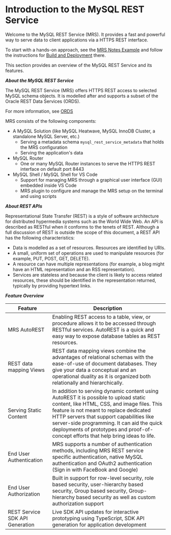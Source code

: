 <!-- Copyright (c) 2022, 2024, Oracle and/or its affiliates.

This program is free software; you can redistribute it and/or modify
it under the terms of the GNU General Public License, version 2.0,
as published by the Free Software Foundation.

This program is designed to work with certain software (including
but not limited to OpenSSL) that is licensed under separate terms, as
designated in a particular file or component or in included license
documentation.  The authors of MySQL hereby grant you an additional
permission to link the program and your derivative works with the
separately licensed software that they have either included with
the program or referenced in the documentation.

This program is distributed in the hope that it will be useful,  but
WITHOUT ANY WARRANTY; without even the implied warranty of
MERCHANTABILITY or FITNESS FOR A PARTICULAR PURPOSE.  See
the GNU General Public License, version 2.0, for more details.

You should have received a copy of the GNU General Public License
along with this program; if not, write to the Free Software Foundation, Inc.,
51 Franklin St, Fifth Floor, Boston, MA 02110-1301 USA -->

# Introduction to the MySQL REST Service

Welcome to the MySQL REST Service (MRS). It provides a fast and powerful way to serve data to client applications via a HTTPS REST interface.

To start with a hands-on approach, see the [MRS Notes Example](#mrs-notes-examples) and follow the instructions for [Build and Deployment](#build-and-deployment) there.

This section provides an overview of the MySQL REST Service and its features.

**_About the MySQL REST Service_**

The MySQL REST Service (MRS) offers HTTPS REST access to selected MySQL schema objects. It is modelled after and supports a subset of the Oracle REST Data Services (ORDS).

For more information, see [ORDS](https://docs.oracle.com/en/database/oracle/oracle-rest-data-services/22.2/orddg/introduction-to-Oracle-REST-Data-Services.html#GUID-A16BCCA2-8081-4062-A635-9F7C36FC394F/)

MRS consists of the following components:

- A MySQL Solution (like MySQL Heatwave, MySQL InnoDB Cluster, a standalone MySQL Server, etc.)
  - Serving a metadata schema `mysql_rest_service_metadata` that holds the MRS configuration
  - Serving the application's data
- MySQL Router
  - One or many MySQL Router instances to serve the HTTPS REST interface on default port 8443
- MySQL Shell / MySQL Shell for VS Code
  - Support for managing MRS through a graphical user interface (GUI) embedded inside VS Code
  - MRS plugin to configure and manage the MRS setup on the terminal and using scripts

**_About REST APIs_**

Representational State Transfer (REST) is a style of software architecture for distributed hypermedia systems such as the World Wide Web. An API is described as RESTful when it conforms to the tenets of REST. Although a full discussion of REST is outside the scope of this document, a REST API has the following characteristics:

- Data is modelled as a set of resources. Resources are identified by URIs.
- A small, uniform set of operations are used to manipulate resources (for example, PUT, POST, GET, DELETE).
- A resource can have multiple representations (for example, a blog might have an HTML representation and an RSS representation).
- Services are stateless and because the client is likely to access related resources, these should be identified in the representation returned, typically by providing hypertext links.

**_Feature Overview_**

| Feature | Description
| --- | ----- |
| MRS AutoREST | Enabling REST access to a table, view, or procedure allows it to be accessed through RESTful services. AutoREST is a quick and easy way to expose database tables as REST resources.|
| REST data mapping Views | REST data mapping views combine the advantages of relational schemas with the ease-of-use of document databases. They give your data a conceptual and an operational duality as it is organized both relationally and hierarchically. |
| Serving Static Content | In addition to serving dynamic content using AutoREST it is possible to upload static content, like HTML, CSS, and image files. This feature is not meant to replace dedicated HTTP servers that support capabilities like server-side programming. It can aid the quick deployments of prototypes and proof-of-concept efforts that help bring ideas to life. |
| End User Authentication | MRS supports a number of authentication methods, including MRS REST service specific authentication, native MySQL authentication and OAuth2 authentication (Sign in with FaceBook and Google)
| End User Authorization | Built in support for row-level security, role based security, user-hierarchy based security, Group based security, Group-hierarchy based security as well as custom authorization support |
| REST Service SDK API Generation | Live SDK API updates for interactive prototyping using TypeScript, SDK API generation for application development |
